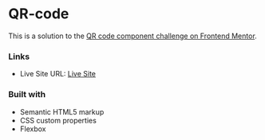# QR-code
This is a solution to the [QR code component challenge on Frontend Mentor](https://www.frontendmentor.io/challenges/qr-code-component-iux_sIO_H).
### Links
- Live Site URL: [Live Site](https://ephemeral-lamington-81faec.netlify.app/)
### Built with

- Semantic HTML5 markup
- CSS custom properties
- Flexbox
